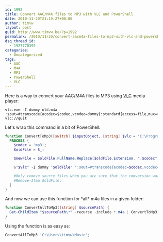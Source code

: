 ```yaml
---
id: 1992
title: Convert AAC/M4A files to MP3 with VLC and PowerShell
date: 2010-11-20T21:19:27+00:00
author: timvw
layout: post
guid: http://www.timvw.be/?p=1992
permalink: /2010/11/20/convert-aacm4a-files-to-mp3-with-vlc-and-powershell/
dsq_thread_id:
  - 1927770392
categories:
  - Uncategorized
tags:
  - AAC
  - M4A
  - MP3
  - PowerShell
  - VLC
---
```

Here is a way to convert your AAC/M4A files to MP3 using [VLC](http://www.videolan.org/vlc) media player:

```text
vlc.exe -I dummy old.m4a :sout=#transcode{acodec=$codec,vcodec=dummy}:standard{access=file,mux=raw,dst=new.mp3} vlc://quit
```

Let's wrap this command in a bit of PowerShell:

```powershell  
function ConvertToMp3([switch] $inputObject, [string] $vlc = 'C:\Program Files\VideoLAN\VLC\vlc.exe') {      
  PROCESS {            
    $codec = 'mp3';        
    $oldFile = $_;

    $newFile = $oldFile.FullName.Replace($oldFile.Extension, ".$codec");

    &"$vlc" -I dummy "$oldFile" ":sout=#transcode{acodec=$codec,vcodec=dummy}:standard{access=file,mux=raw,dst=\`'$newFile\`'}" vlc://quit | out-null;

    #Only remove source files when you are sure that the conversion works as you want          
    #Remove-Item $oldFile;
  }  
}
```

And now we can use this function for \*all\* m4a files in a given folder:

```powershell
function ConvertAllToMp3([string] $sourcePath) {
  Get-ChildItem "$sourcePath\*" -recurse -include *.m4a | ConvertToMp3;
}
```

Using the function is as easy as:

```powershell
ConvertAllToMp3 'C:\Users\timvw\Music';
```
